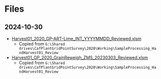 # Files

## 2024-10-30

- [Harvest01_2020_GP-ART-Lime_INT_YYYYMMDD_Reviewed.xlsm](Harvest01_2020_GP-ART-Lime_INT_YYYYMMDD_Reviewed.xlsm)
  - Copied from `G:\Shared drives\CafPlantGridPointSurvey\2020\Working\SampleProcessing_HandHarvest01_Review`
- [Harvest01_GP_2020_GrainReweigh_ZMS_20230303_Reviewed.xlsm](Harvest01_GP_2020_GrainReweigh_ZMS_20230303_Reviewed.xlsm)
  - Copied from `G:\Shared drives\CafPlantGridPointSurvey\2020\Working\SampleProcessing_HandHarvest01_Review`
